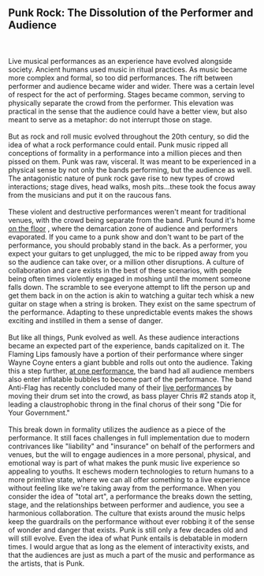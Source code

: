 <h2>Punk Rock: The Dissolution of the Performer and Audience</h2><br>
<br>
Live musical performances as an experience have evolved alongside society. Ancient humans used music in ritual practices. As music became more complex and formal, so too did performances. The rift between performer and audience became wider and wider. There was a certain level of respect for the act of performing. Stages became common, serving to physically separate the crowd from the performer. This elevation was practical in the sense that the audience could have a better view, but also meant to serve as a metaphor: do not interrupt those on stage. <br><br>
But as rock and roll music evolved throughout the 20th century, so did the idea of what a rock performance could entail. Punk music ripped all conceptions of formality in a performance into a million pieces and then pissed on them. Punk was raw, visceral. It was meant to be experienced in a physical sense by not only the bands performing, but the audience as well. The antagonistic nature of punk rock gave rise to new types of crowd interactions; stage dives, head walks, mosh pits...these took the focus away from the musicians and put it on the raucous fans. <br><br>
These violent and destructive performances weren't meant for traditional venues, with the crowd being separate from the band. Punk found it's home <a href="https://www.youtube.com/watch?v=oQYkwRXc6UM">on the floor</a><// This is my old hardcore band, Expired Youth, performing in Kentucky in 2005 or 2006. I had just quit the band but was obligated to finish this tour. Me and the drummer were fighting the whole trip, and you can see my aggression coming through in the performance. I'm on bass. //> , where the demarcation zone of audience and performers evaporated. If you came to a punk show and don't want to be part of the performance, you should probably stand in the back. As a performer, you expect your guitars to get unplugged, the mic to be ripped away from you so the audience can take over, or a million other disruptions. A culture of collaboration and care exists in the best of these scenarios, with people being often times violently engaged in moshing until the moment someone falls down. The scramble to see everyone attempt to lift the person up and get them back in on the action is akin to watching a guitar tech whisk a new guitar on stage when a string is broken. They exist on the same spectrum of the performance. Adapting to these unpredictable events makes the shows exciting and instilled in them a sense of danger.
<br><br>
But like all things, Punk evolved as well. As these audience interactions became an expected part of the experience, bands capitalized on it. The Flaming Lips famously have a portion of their performance where singer Wayne Coyne enters a giant bubble and rolls out onto the audience. Taking this a step further, <a href="https://www.youtube.com/watch?v=8j28LZbD_7A">at one performance</a>, the band had all audience members also enter inflatable bubbles to become part of the performance. The band Anti-Flag has recently concluded many of their <a href="https://www.youtube.com/watch?v=LvEYmRsivNU">live performances</a> by moving their drum set into the crowd, as bass player Chris #2 stands atop it, leading a claustrophobic throng in the final chorus of their song "Die for Your Government."<br><br>
<// You gotta die gotta die gotta die for your government, die for your country, that's shit! //>
This break down in formality utilizes the audience as a piece of the performance. It still faces challenges in full implementation due to modern contrivances like "liability" and "insurance" on behalf of the performers and venues, but the will to engage audiences in a more personal, physical, and emotional way is part of what makes the punk music live experience so appealing to youths. It eschews modern technologies to return humans to a more primitive state, where we can all offer something to a live experience without feeling like we're taking away from the performance. When you consider the idea of "total art", a performance the breaks down the setting, stage, and the relationships between performer and audience, you see a harmonious collaboration. The culture that exists around the music helps keep the guardrails on the performance without ever robbing it of the sense of wonder and danger that exists. Punk is still only a few decades old and will still evolve. Even the idea of what Punk entails is debatable in modern times. I would argue that as long as the element of interactivity exists, and that the audiences are just as much a part of the music and performance as the artists, that is Punk.

